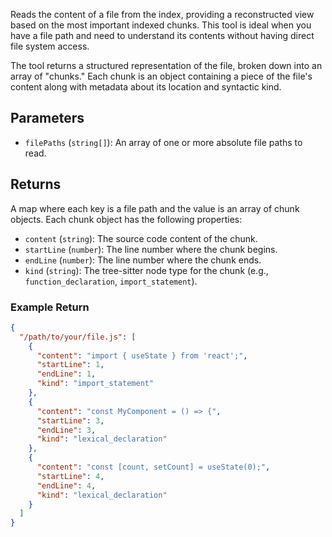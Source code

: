 Reads the content of a file from the index, providing a reconstructed view based on the most important indexed chunks. This tool is ideal when you have a file path and need to understand its contents without having direct file system access.

The tool returns a structured representation of the file, broken down into an array of "chunks." Each chunk is an object containing a piece of the file's content along with metadata about its location and syntactic kind.

## Parameters

- `filePaths` (`string[]`): An array of one or more absolute file paths to read.

## Returns

A map where each key is a file path and the value is an array of chunk objects. Each chunk object has the following properties:

- `content` (`string`): The source code content of the chunk.
- `startLine` (`number`): The line number where the chunk begins.
- `endLine` (`number`): The line number where the chunk ends.
- `kind` (`string`): The tree-sitter node type for the chunk (e.g., `function_declaration`, `import_statement`).

### Example Return

```json
{
  "/path/to/your/file.js": [
    {
      "content": "import { useState } from 'react';",
      "startLine": 1,
      "endLine": 1,
      "kind": "import_statement"
    },
    {
      "content": "const MyComponent = () => {",
      "startLine": 3,
      "endLine": 3,
      "kind": "lexical_declaration"
    },
    {
      "content": "const [count, setCount] = useState(0);",
      "startLine": 4,
      "endLine": 4,
      "kind": "lexical_declaration"
    }
  ]
}
```
